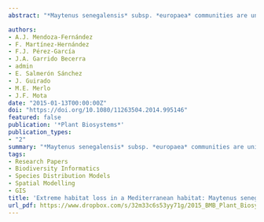 ```yaml
---
abstract: "*Maytenus senegalensis* subsp. *europaea* communities are unique vegetal formations in Europe. In fact, they are considered Priority Habitat by Directive 92/43/EEC. These are ecologically valuable plant communities found in the southeast of Spain. By combining modeling methods of environmental variables, historical photo-interpretation, and fieldwork, a chronosequence of the evolution of their extent of occurrence (EOO) has been reconstructed in 1957 and 2011. Results showed a strong regression range of *Maytenus senegalensis* subsp. *europaea* populations. More than 26,000 ha of EOO for this species have been lost in the province of Almería. Considering the final number of polygons, this area has been fragmented 18 times since the 1950s. These results reinforce the idea that the alteration and fragmentation of habitat due to human activities is one of the most important drivers of biodiversity loss and global change. These activities are mostly intensive greenhouse agriculture and urbanization without sustainable land planning. Knowledge about the distribution of *M. senegalensis* subsp. *europaea* is of great interest for future habitat restoration. Therefore, this would be the key species to recover these damaged ecosystems."

authors:
- A.J. Mendoza-Fernández
- F. Martínez-Hernández
- F.J. Pérez-García
- J.A. Garrido Becerra
- admin
- E. Salmerón Sánchez
- J. Guirado
- M.E. Merlo
- J.F. Mota
date: "2015-01-13T00:00:00Z"
doi: "https://doi.org/10.1080/11263504.2014.995146"
featured: false
publication: '*Plant Biosystems*'
publication_types:
- "2"
summary: "*Maytenus senegalensis* subsp. *europaea* communities are unique vegetal formations in Europe. In fact, they are considered Priority Habitat by Directive 92/43/EEC. These are ecologically valuable plant communities found in the southeast of Spain. By combining modeling methods of environmental variables, historical photo-interpretation, and fieldwork, a chronosequence of the evolution of their extent of occurrence (EOO) has been reconstructed in 1957 and 2011. Results showed a strong regression range of *Maytenus senegalensis* subsp. *europaea* populations. More than 26,000 ha of EOO for this species have been lost in the province of Almería. Considering the final number of polygons, this area has been fragmented 18 times since the 1950s. These results reinforce the idea that the alteration and fragmentation of habitat due to human activities is one of the most important drivers of biodiversity loss and global change. These activities are mostly intensive greenhouse agriculture and urbanization without sustainable land planning. Knowledge about the distribution of M. senegalensis subsp. europaea is of great interest for future habitat restoration. Therefore, this would be the key species to recover these damaged ecosystems."
tags:
- Research Papers
- Biodiversity Informatics
- Species Distribution Models
- Spatial Modelling
- GIS
title: 'Extreme habitat loss in a Mediterranean habitat: Maytenus senegalensis subsp. europaea'
url_pdf: https://www.dropbox.com/s/32m33c6s53yy71g/2015_BMB_Plant_Biosystems.pdf?dl=1
---
```


